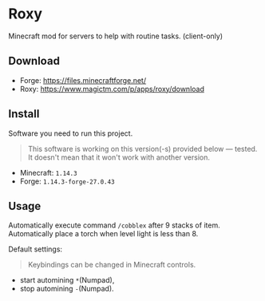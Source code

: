 # Roxy

Minecraft mod for servers to help with routine tasks. (client-only)

## Download

- Forge: https://files.minecraftforge.net/
- Roxy: https://www.magictm.com/p/apps/roxy/download

## Install

Software you need to run this project.

> This software is working on this version(-s) provided below — tested. It doesn't mean that it won't work with another version.

- Minecraft: `1.14.3`
- Forge: `1.14.3-forge-27.0.43`

## Usage

Automatically execute command `/cobblex` after 9 stacks of item.
Automatically place a torch when level light is less than 8.

Default settings:

> Keybindings can be changed in Minecraft controls.

- start automining `*`(Numpad),
- stop automining `-`(Numpad).
